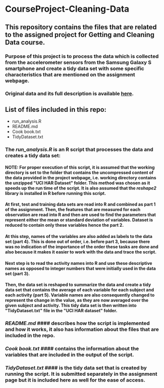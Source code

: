 # CourseProject-Cleaning-Data

## This repository contains the files that are related to the assigned project for Getting and Cleaning Data course.
### Purpose of this project is to process the data which is collected from the accelerometer sensors from the Samsung Galaxy S smartphone and create a tidy data set with some specific characteristics that are mentioned on the assignment webpage. 
### Original data and its full description is available [here](http://archive.ics.uci.edu/ml/datasets/Human+Activity+Recognition+Using+Smartphones).
## List of files included in this repo:
* run_analysis.R
* README.md
* Cook book.txt
* TidyDataset.txt

### The *run_analysis.R* is an R script that processes the data and creates a tidy data set:
#### **NOTE:** For proper execution of this script, it is assumed that the working directory is set to the folder that contains the uncompressed content of the data provided in the project webpage, i.e. working directory contains the unzipped "UCI HAR Dataset" folder. This method was chosen as it speeds up the run time of the script. 		It is also assumed that the *reshape2* library is installed in R before running this script.
#### At first, test and training data sets are read into R and combined as part 1 of the assignment. Then, the features that are measured for each observation are read into R and then are used to find the parameters that represent either the **mean** or **standard deviation** of variables. Dataset is reduced to contain only these variables hence the part 2.
#### At this step, names of the variables are also added as labels to the data set (part 4). This is done out of order, i.e. before part 3, because there was no indication of the importance of the order these tasks are done and also because it makes it easier to work with the data and trace the script.
#### Next step is to read the activity names into R and use these descriptive names as opposed to integer numbers that were initially used in the data set (part 3).
#### Then, the data set is reshaped to summarize the data and create a tidy data set that contains the average of each variable for each subject and each activity (part 5). Variable names are also consequently changed to represent the change in the value, as they are now averaged over the given subject and activity. This tidy data set is then written into "TidyDataset.txt" file in the "UCI HAR dataset" folder.
### *README.md* #### describes how the script is implemented and how it works, it also has information about the files that are included in the repo.
### *Cook book.txt* #### contains the information about the variables that are included in the output of the script.
### *TidyDataset.txt* #### is the tidy data set that is created by running the script. It is submitted separately in the assignment page but it is included here as well for the ease of access. 

     
